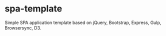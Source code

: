 # spa-template

Simple SPA application template based on jQuery, Bootstrap, Express, Gulp, Browsersync, D3.